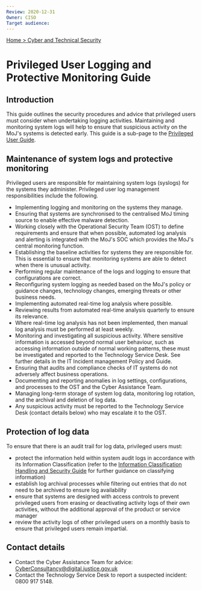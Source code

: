 ```yaml
---
Review: 2020-12-31
Owner: CISO
Target audience:
---
```


[Home > Cyber and Technical Security](home-security-policies-guides.md)

# Privileged User Logging and Protective Monitoring Guide

## Introduction

This guide outlines the security procedures and advice that privileged users must consider when undertaking logging activities. Maintaining and monitoring system logs will help to ensure that suspicious activity on the MoJ's systems is detected early. This guide is a sub-page to the [Privileged User Guide](privileged-user-guide.md).

## Maintenance of system logs and protective monitoring

Privileged users are responsible for maintaining system logs (syslogs) for the systems they administer. Privileged user log management responsibilities include the following.

- Implementing logging and monitoring on the systems they manage.
- Ensuring that systems are synchronised to the centralised MoJ timing source to enable effective malware detection.
- Working closely with the Operational Security Team (OST) to define requirements and ensure that when possible, automated log analysis and alerting is integrated with the MoJ's SOC which provides the MoJ's central monitoring function.
- Establishing the baseline activities for systems they are responsible for. This is essential to ensure that monitoring systems are able to detect when there is unusual activity.
- Performing regular maintenance of the logs and logging to ensure that configurations are correct.
- Reconfiguring system logging as needed based on the MoJ's policy or guidance changes, technology changes, emerging threats or other business needs.
- Implementing automated real-time log analysis where possible.
- Reviewing results from automated real-time analysis quarterly to ensure its relevance.
- Where real-time log analysis has not been implemented, then manual log analysis must be performed at least weekly.
- Monitoring and investigating all suspicious activity. Where sensitive information is accessed beyond normal user behaviour, such as accessing information outside of normal working patterns, these must be investigated and reported to the Technology Service Desk. See further details in the IT Incident management Policy and Guide.
- Ensuring that audits and compliance checks of IT systems do not adversely affect business operations.
- Documenting and reporting anomalies in log settings, configurations, and processes to the OST and the Cyber Assistance Team.
- Managing long-term storage of system log data, monitoring log rotation, and the archival and deletion of log data.
- Any suspicious activity must be reported to the Technology Service Desk (contact details below) who may escalate it to the OST.

## Protection of log data

To ensure that there is an audit trail for log data, privileged users must:

- protect the information held within system audit logs in accordance with its Information Classification (refer to the [Information Classification Handling and Security Guide](information-classification-handling-and-security-guide.md) for further guidance on classifying information)
- establish log archival processes while filtering out entries that do not need to be archived to ensure log availability
- ensure that systems are designed with access controls to prevent privileged users from erasing or deactivating activity logs of their own activities, without the additional approval of the product or service manager
- review the activity logs of other privileged users on a monthly basis to ensure that privileged users remain impartial.

## Contact details

- Contact the Cyber Assistance Team for advice: [CyberConsultancy@digital.justice.gov.uk](mailto:CyberConsultancy@digital.justice.gov.uk)
- Contact the Technology Service Desk to report a suspected incident: 0800 917 5148.
